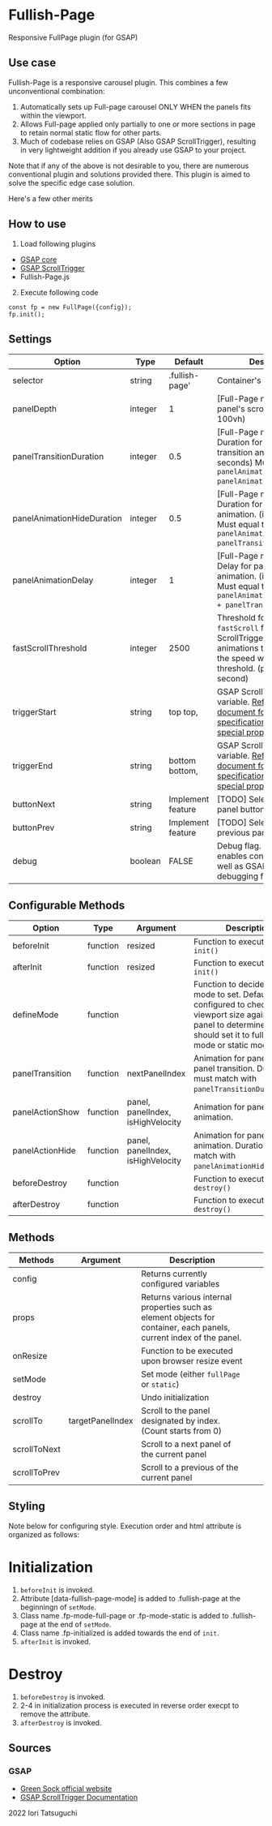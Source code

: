 # Fullish-Page

Responsive FullPage plugin (for GSAP)


## Use case

Fullish-Page is a responsive carousel plugin.
This combines a few unconventional combination:

1. Automatically sets up Full-page carousel ONLY WHEN the panels fits within the viewport.
2. Allows Full-page applied only partially to one or more sections in page to retain normal static flow for other parts.
3. Much of codebase relies on GSAP (Also GSAP ScrollTrigger), resulting in very lightweight addition if you already use GSAP to your project.

Note that if any of the above is not desirable to you, there are numerous conventional plugin and solutions provided there. This plugin is aimed to solve the specific edge case solution.

Here's a few other merits


## How to use

1. Load following plugins  
  - [GSAP core](https://cdnjs.cloudflare.com/ajax/libs/gsap/3.10.4/gsap.min.js)
  - [GSAP ScrollTrigger](https://cdnjs.cloudflare.com/ajax/libs/gsap/3.10.4/ScrollTrigger.min.js)
  - Fullish-Page.js

2. Execute following code

```
const fp = new FullPage({config}); 
fp.init();
```

## Settings

| **Option**                 | **Type** | **Default**       | **Description**                                                                                                                                                                    |   |
|----------------------------|----------|-------------------|------------------------------------------------------------------------------------------------------------------------------------------------------------------------------------|---|
| selector                   | string   | .fullish-page'    | Container's selector                                                                                                                                                               |   |
| panelDepth                 | integer  |                 1 | [Full-Page mode only] Each panel's scroll depth. (1 = 100vh)                                                                                                                       |   |
| panelTransitionDuration    | integer  |               0.5 | [Full-Page mode only] Duration for panel-to-panel transition animation. (in seconds) Must equal to `panelAnimationDelay - panelAnimationHideDuration`.                             |   |
| panelAnimationHideDuration | integer  |               0.5 | [Full-Page mode only] Duration for panel hiding animation. (in seconds) Must equal to `panelAnimationDelay - panelTransitionDuration`.                                             |   |
| panelAnimationDelay        | integer  |                 1 | [Full-Page mode only] Delay for panel showing animation. (in seconds) Must equal to `panelAnimationHideDuration + panelTransitionDuration`.                                        |   |
| fastScrollThreshold        | integer  |              2500 | Threshold for triggering `fastScroll` for GSAP ScrollTrigger and other animations to skip in case the speed was above the threshold. (pixels per second)                           |   |
| triggerStart               | string   | top top,          | GSAP ScrollTrigger `start` variable. [Refer to official document for the specification (Usage & special properties: `start`)](https://greensock.com/docs/v3/Plugins/ScrollTrigger) |   |
| triggerEnd                 | string   | bottom bottom,    | GSAP ScrollTrigger `end` variable. [Refer to official document for the specification (Usage & special properties: `end`)](https://greensock.com/docs/v3/Plugins/ScrollTrigger)     |   |
| buttonNext                 | string   | Implement feature | [TODO] Selector for next panel button                                                                                                                                              |   |
| buttonPrev                 | string   | Implement feature | [TODO] Selector for previous panel button                                                                                                                                          |   |
| debug                      | boolean  |       FALSE       | Debug flag. If set to `true`, it enables console output as well as GSAP ScrollTrigger's debugging feature.                                                                         |   |


## Configurable Methods

| **Option**      | **Type** | **Argument**                      | **Description**                                                                                                                                                             |   |
|-----------------|----------|-----------------------------------|-----------------------------------------------------------------------------------------------------------------------------------------------------------------------------|---|
| beforeInit      | function | resized                           | Function to execute before `init()`                                                                                                                                         |   |
| afterInit       | function | resized                           | Function to execute after `init()`                                                                                                                                          |   |
| defineMode      | function |                                   | Function to decide which mode to set. Default is configured to check the viewport size against each panel to determine if it should set it to fullPage mode or static mode. |   |
| panelTransition | function | nextPanelIndex                    | Animation for panel-to-panel transition. Duration must match with `panelTransitionDuration`.                                                                                |   |
| panelActionShow | function | panel, panelIndex, isHighVelocity | Animation for panel showing animation.                                                                                                                                      |   |
| panelActionHide | function | panel, panelIndex, isHighVelocity | Animation for panel hiding animation. Duration must match with `panelAnimationHideDuration`.                                                                                |   |
| beforeDestroy   | function |                                   | Function to execute before `destroy()`                                                                                                                                      |   |
| afterDestroy    | function |                                   | Function to execute after `destroy()`                                                                                                                                       |   |


## Methods

| **Methods**  | **Argument**     | **Description**                                                                                                     |   |   |
|--------------|------------------|---------------------------------------------------------------------------------------------------------------------|---|---|
| config       |                  | Returns currently configured variables                                                                              |   |   |
| props        |                  | Returns various internal properties such as element objects for container, each panels, current index of the panel. |   |   |
| onResize     |                  | Function to be executed upon browser resize event                                                                   |   |   |
| setMode      |                  | Set mode (either `fullPage` or `static`)                                                                            |   |   |
| destroy      |                  | Undo initialization                                                                                                 |   |   |
| scrollTo     | targetPanelIndex | Scroll to the panel designated by index. (Count starts from 0)                                                      |   |   |
| scrollToNext |                  | Scroll to a next panel of the current panel                                                                         |   |   |
| scrollToPrev |                  | Scroll to a previous of the current panel                                                                           |   |   |


## Styling

Note below for configuring style.
Execution order and html attribute is organized as follows:

# Initialization
1. `beforeInit` is invoked.
2. Attribute [data-fullish-page-mode] is added to .fullish-page 
    at the beginningn of `setMode`.
3. Class name .fp-mode-full-page or .fp-mode-static is added to .fullish-page
    at the end of `setMode`.
4. Class name .fp-initialized is added
    towards the end of `init`.
5. `afterInit` is invoked.

# Destroy
1. `beforeDestroy` is invoked.
2. 2-4 in initialization process is executed in reverse order 
    execpt to remove the attribute.
3. `afterDestroy` is invoked.


## Sources
### GSAP
- [Green Sock official website](https://greensock.com/)
- [GSAP ScrollTrigger Documentation](https://greensock.com/docs/v3/Plugins/ScrollTrigger)

2022 Iori Tatsuguchi
